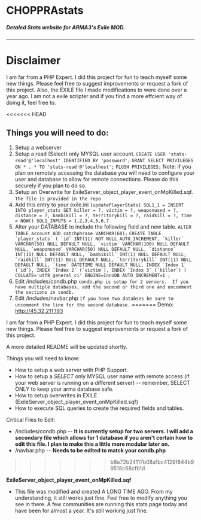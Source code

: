 # CHOPPRAstats 
##### Detaled Stats website for ARMA3's Exile MOD.
---
# Disclaimer
I am far from a PHP Expert. I did this project for fun to teach myself some new things. Please feel free to suggest improvements or request a fork of this project.  Also, the EXILE file I made modifications to were done over a year ago.  I am not a exile scripter and if you find a more effcient way of doing it, feel free to.

<<<<<<< HEAD
## Things you will need to do:
1) Setup a webserver
2) Setup a read (Select) only MYSQL user account.
`CREATE USER 'stats-read'@'localhost' IDENTIFIED BY 'password';`
`GRANT SELECT PRIVILEGES ON * . * TO 'stats-read'@'localhost';`
`FLUSH PRIVILEGES;`
Note: if you plan on remotely accessing the database you will need to configure your user and database to allow for remote connections.  Please do this securely if you plan to do so.
3) Setup an Overwrite for ExileServer_object_player_event_onMpKilled.sqf.
`The file is provided in the repo`
4) Add this entry to your exile.ini
`[updatePlayerStats]
SQL1_1 = INSERT INTO player_stats SET killer = ?, victim = ?, weaponused = ?, distance = ?, bambikill = ?, territorykill = ?, raidkill = ?, time = NOW()
SQL1_INPUTS = 1,2,3,4,5,6,7`
5) Alter your DATABASE to include the following field and new table.
`ALTER TABLE account ADD catchphrase VARCHAR(60);`
``CREATE TABLE `player_stats` (
	`id` INT(11) NOT NULL AUTO_INCREMENT,
	`killer` VARCHAR(50) NULL DEFAULT NULL,
	`victim` VARCHAR(100) NULL DEFAULT NULL,
	`weaponused` VARCHAR(50) NULL DEFAULT NULL,
	`distance` INT(11) NULL DEFAULT NULL,
	`bambikill` INT(1) NULL DEFAULT NULL,
	`raidkill` INT(11) NULL DEFAULT NULL,
	`territorykill` INT(11) NULL DEFAULT NULL,
	`time` DATETIME NULL DEFAULT NULL,
	INDEX `Index 1` (`id`),
	INDEX `Index 2` (`victim`),
	INDEX `Index 3` (`killer`)
)
COLLATE='utf8_general_ci'
ENGINE=InnoDB
AUTO_INCREMENT=1
;``
6) Edit /includes/condb.php
`condb.php is setup for 2 servers.  If you have multiple databases, add the second or third one and uncomment the sections in condb.`
7) Edit /includes/navbar.php
`if you have two databses be sure to uncomment the line for the second database.`
=======
Demo: http://45.32.211.193 

I am far from a PHP Expert.  I did this project for fun to teach myself some new things.  Please feel free to suggest improvements or request a fork of this project.

A more detailed README will be updated shortly.

Things you will need to know:

- How to setup a web server with PHP Support.
- How to setup a *SELECT* only MYSQL user name with remote access (if your web server is running on a different server)
-- remember, SELECT ONLY to keep your arma database safe.
- How to setup overwrites in EXILE (ExileServer_object_player_event_onMpKilled.sqf)
- How to execute SQL queries to create the required fields and tables.

Critical Files to Edit:
- /includes/condb.php
-- **It is currently setup for two servers.  I will add a secondary file which allows for 1 database if you aren't certain how to edit this file.  I plan to make this a little more modular later on.**
- /navbar.php
-- **Needs to be edited to matck your condb.php**
>>>>>>> b8e72b24117b08a1bc4129f844b99518c68cfb1d

**ExileServer_object_player_event_onMpKilled.sqf**
- This file was modified and created A LONG TIME AGO.  From my understanding, it still works just fine.  Feel free to modify anything you see in there.  A few communities are running this stats page today and have been for almost a year.  It's still working just fine.
